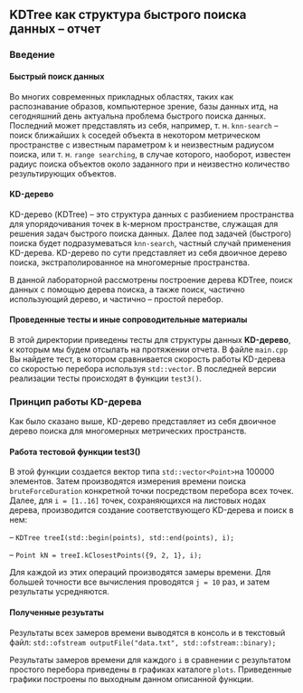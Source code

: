 ## KDTree как структура быстрого поиска данных – отчет

### Введение

#### Быстрый поиск данных

Во многих современных прикладных областях, таких как распознавание образов, компьютерное зрение, базы данных итд, на сегодняшний день актуальна проблема быстрого поиска данных. Последний может представлять из себя, например, т. н. `knn-search` – поиск ближайших `k` соседей объекта в некотором метрическом пространстве с известным параметром `k` и неизвестным радиусом поиска, или т. н. `range searching`, в случае которого, наоборот, известен радиус поиска объектов около заданного при и неизвестно количество результирующих объектов. 

#### KD-дерево
KD-дерево (KDTree) – это структура данных с разбиением пространства для упорядочивания точек в k-мерном пространстве, служащая для решения задач быстрого поиска данных. Далее под задачей (быстрого) поиска будет подразумеваться `knn-search`, частный случай применения KD-дерева. KD-дерево по сути представляет из себя двоичное дерево поиска, экстраполированное на многомерные пространства. 

В данной лабораторной рассмотрены построение дерева KDTree, поиск данных с помощью дерева поиска, а также поиск, частично использующий дерево, и частично – простой перебор.

#### Проведенные тесты и иные сопроводительные материалы
В этой директории приведены тесты для структуры данных **KD-дерево**, к которым мы будем отсылать на протяжении отчета. 
В файле `main.cpp` Вы найдете тест, в котором сравнивается скорость работы KD-дерева со скоростью перебора используя `std::vector`. В последней версии реализации тесты происходят в функции `test3()`.


### Принцип работы KD-дерева
Как было сказано выше, KD-дерево представляет из себя двоичное дерево поиска для многомерных метрических пространств. 


#### Работа тестовой функции test3()

В этой функции создается вектор типа `std::vector<Point>`на 100000 элементов. Затем производятся измерения времени поиска `bruteForceDuration` конкретной точки посредством перебора всех точек.
Далее, для `i = [1..16]` точек, сохраняющихся на листовых нодах дерева, производится создание соответствующего KD-дерева и поиск в нем:

– `KDTree treeI(std::begin(points), std::end(points), i);`

– `Point kN = treeI.kClosestPoints({9, 2, 1}, i);`

Для каждой из этих операций производятся замеры времени. Для большей точности все вычисления проводятся `j = 10` раз, и затем результаты усредняются.


#### Полученные резуьтаты

Результаты всех замеров времени выводятся в консоль и в текстовый файл:
`std::ofstream outputFile("data.txt", std::ofstream::binary);`

Результаты замеров времени для каждого `i` в сравнении с результатом простого перебора приведены в графиках каталоге `plots`. Приведенные графики построены по выходным данном описанной функции.
